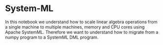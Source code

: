 # System-ML
In this notebook we understand how to scale linear algebra operations from a single machine to multiple machines, memory and CPU cores using Apache SystemML. Therefore we want to understand how to migrate from a numpy program to a SystemML DML program.
